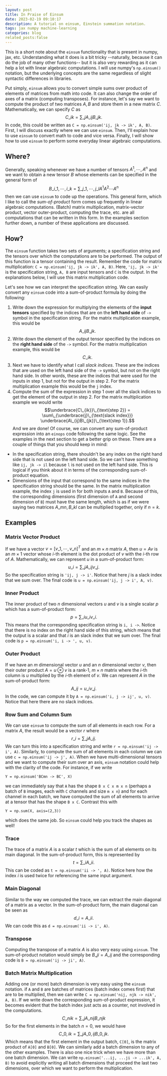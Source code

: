 ```yaml
---
layout: post
title: In Praise of Einsum
date: 2023-02-19 09:10:17
description: A tutorial on einsum, Einstein summation notation.
tags: jax numpy machine-learning
categories: blog
related_posts:false
---
```


This is a short note about the `einsum` functionality that is present in numpy, jax, etc. Understanding what it does is a bit tricky --naturally, because it can do the job of many other functions-- but it is also very rewarding as it can help a lot with linear algebraic computations. I will use numpy's `np.einsum()` notation, but the underlying concepts are the same regardless of slight syntactic differences in libraries.

Put simply, `einsum` allows you to convert simple sums over product of elements of matrices from math into code. It can also change the order of axes of a matrix (computing transposes). For instance, let's say we want to compute the product of two matrices $A, B$ and store them in a new matrix $C$. Mathematically, we can specify $C$ as
$$
C\_{ik} = \sum\_{j} A\_{ij}B\_{jk}.
$$
In code, this could be written as `C = np.einsum('ij, jk -> ik', A, B)`.
First, I will discuss exactly where we can use `einsum`. Then, I'll explain how to use `einsum` to convert math to code and vice versa. Finally, I will show how to use `einsum` to perform some everyday linear algebraic computations.

## Where?
Generally, speaking whenever we have a number of tensors $A^1, \cdots, A^n$ and we want to obtain a new tensor $B$ whose elements can be specified in the general form of 
$$B\_{i\_1, \cdots, i\_k} = \sum\_{j\_1, \cdots, j\_l} A^1A^2\cdots A^n$$
then we can use `einsum` to code up the operations. This general form, which I like to call the *sum-of-product* form comes up frequently in linear algebraic computations. (Batch) matrix multiplication, matrix-vector product, vector outer-product, computing the trace, etc. are all computations that can be written in this form. In the examples section further down, a number of these applications are discussed.

## How?
The `einsum` function takes two sets of arguments; a specification string and the tensors over which the computations are to be performed. The output of this function is a tensor containing the result. Remember the code for matrix multiplication: `C = np.einsum('ij, jk -> ik', A, B)`. Here, `'ij, jk -> ik'` is the specification string, `A, B` are input tensors and `C` is the output. In the explanations below, I will use this matrix multiplication code.

Let's see how we can interpret the specification string. We can easily convert any `einsum` code into a sum-of-product formula by doing the following:
1. Write down the expression for multiplying the elements of the **input tensors** specified by the indices that are on the **left hand side** of `->` symbol in the specification string. For the matrix multiplication example, this would be $$A\_{ij}B\_{jk}.$$
2. Write down the element of the output tensor specified by the indices on the **right hand side** of the `->` symbol. For the matrix multiplication example, this would be $$C\_{ik}.$$
3. Next we have to identify what I call *slack indices*. These are the indices that are used on the left hand side of the `->` symbol, but not on the right hand side. In other words, these are the indices that were used for the inputs in step 1, but not for the output in step 2. For the matrix multiplication example this would be the `j` index.
4. Compute the sum of the expression in step 1 over all the slack indices to get the element of the output in step 2. For the matrix multiplication example we would write $$\underbrace{C\_{ik}}\_{\text{step 2}} = \sum\_{\underbrace{j}\_{\text{slack index}}} \underbrace{A\_{ij}B\_{jk}}\_{\text{step 1}}.$$
And we are done! Of course, we can convert any sum-of-product expression into an `einops` code following the same logic. See the examples in the next section to get a better grip on these.
There are a couple of things that you should keep in mind:
+ In the specification string, there shouldn't be any index on the right hand side that is not used on the left hand side. So we can't have something like `ij, jk -> il` because `l` is not used on the left hand side. This is logical if you think about it in terms of the corresponding sum-of-product equation.
+ Dimensions of the input that correspond to the same indices in the specification string should be the same. In the matrix multiplication example, the index `j` is used in for both inputs `A` and `B`. Because of this, the corresponding dimensions (first dimension of `A` and second dimension of `B`) must have the same length, which is as if we were saying two matrices $A\_{mn}, B\_{kl}$ can be multiplied together, only if $n=k$. 

## Examples
### Matrix Vector Product
If we have a vector $v = [v\_1, \cdots, v\_n]^T$ and an $m\times n$ matrix $A$, then $u = Av$ is an $m\times 1$ vector whose $i$-th element is the dot product of $v$ with the $i$-th row of $A$. Mathematically, we can represent $u$ in a sum-of-product form:
$$
u\_i = \sum\_j A\_{ij}v\_j.
$$
So the specification string is `'ij, j -> i'`. Notice that here $j$ is a slack index that we sum over. The final code is `u = np.einsum('ij, j -> i', A, v)`.
### Inner Product
The inner product of two $n$ dimensional vectors $u$ and $v$ is a single scalar $p$ which has a sum-of-product form:
$$
p = \sum\_i u\_iv\_i.
$$
This means that the corresponding specification string is `i, i ->`. Notice that there is no index on the right hand side of this string, which means that the output is a scalar and that $i$ is an slack index that we sum over. The final code is `p = np.einsum('i, i -> ', u, v)`.
### Outer Product
If we have an $m$ dimensional vector $u$ and an $n$ dimensional vector $v$, then their outer product $A = u \otimes v$ is a rank-1, $m\times n$ matrix where the $i$-th column is $u$ multiplied by the $i$-th element of $v$. We can represent $A$ in the sum-of-product form:
$$
A\_{ij} = u\_i v\_j.
$$
In the code, we can compute it by `A = np.einsum('i, j -> ij', u, v)`. Notice that here there are no slack indices.
### Row Sum and Column Sum
We can use `einsum` to compute the sum of all elements in each row. For a matrix $A$, the result would be a vector $r$ where 
$$
r\_i = \sum\_j A\_{ij}.
$$
We can turn this into a specification string and write `r = np.einsum('ij -> i', A)`.
Similarly, to compute the sum of all elements in each column we can use `c = np.einsum('ij -> j', A)`.
When we have multi-dimensional tensors and we want to compute their sum over an axis, `einsum` notation could help with the clarity of the code. For instance, if we write
```
Y = np.einsum('BCmn -> BC', X)
```
we can immediately say that `A` has the shape `B x C x m x n` (perhaps a batch of `B` images, each with `C` channels and size `m x n`) and for each channel in each batch, we have computed the sum of all elements to arrive at a tensor that has the shape `B x C`. Contrast this with
```
Y = np.sum(X, axis=(2,3))
```
which does the same job. So `einsum` could help you track the shapes as well!
### Trace
The trace of a matrix $A$ is a scalar $t$ which is the sum of all elements on its main diagonal. In the sum-of-product form, this is represented by
$$
t = \sum\_i A\_{ii}.
$$
This can be coded as `t = np.einsum('ii -> ', A)`. Notice here how the index $i$ is used twice for referencing the same input argument.
### Main Diagonal
Similar to the way we computed the trace, we can extract the main diagonal of a matrix as a vector. In the sum-of-product form, the main diagonal can be seen as
$$
d\_i = A\_{ii}.
$$
We can code this as `d = np.einsum('ii -> i', A)`.
### Transpose
Computing the transpose of a matrix $A$ is also very easy using `einsum`. The sum-of-product notation would simply be $B\_{ji} = A\_{ij}$ and the corresponding code is `B = np.einsum('ij -> ji', A)`.
### Batch Matrix Multiplication
Adding one (or more) batch dimension is very easy using the `einsum` notation. if `A` and `B` are batches of matrices (batch index comes first) that are to be multiplied, then we can write `C = np.einsum('nij, njk -> nik', A, B)`. If we write down the corresponding sum-of-product expression, it becomes evident that the batch index just acts as a counter, not involved in the computations.
$$
C\_{nik} = \sum\_{j} A\_{nij}B\_{njk}
$$
So for the first elements in the batch $n=0$, we would have
$$
C\_{0,ik} = \sum\_{j} A\_{0,ij}B\_{0,jk}.
$$
Which means that the first element in the output batch, `C[0]`, is the matrix product of `A[0]` and `B[0]`.
We can similarly add a batch dimension to any of the other examples. There is also one nice trick when we have more than one batch dimension. We can write  `np.einsum('...ij, ...ji -> ...ik', A, B)` to avoid explicitly writing all batch dimensions that proceed the last two dimensions, over which we want to perform the multiplication.
